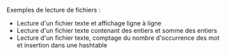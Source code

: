 Exemples de lecture de fichiers :
 * Lecture d'un fichier texte et affichage ligne à ligne
 * Lecture d'un fichier texte contenant des entiers et somme des entiers
 * Lecture d'un fichier texte, comptage du nombre d'occurrence des mot et insertion dans une hashtable

